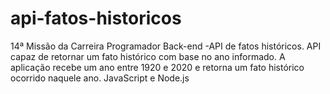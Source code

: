 # api-fatos-historicos
 14ª Missão da Carreira Programador Back-end -API de fatos históricos. API capaz de retornar um fato histórico com base no ano informado. A aplicação recebe um ano entre 1920 e 2020 e retorna um fato histórico ocorrido naquele ano. JavaScript e Node.js
